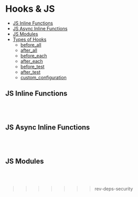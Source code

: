 # Hooks & JS

- [JS Inline Functions](#js-inline-functions)
- [JS Async Inline Functions](#js-async-inline-functions)
- [JS Modules](#js-modules)
- [Types of Hooks](/docs/hooks/types#types-of-hooks)
  - [before_all](/docs/hooks/types#before_all)
  - [after_all](/docs/hooks/types#after_all)
  - [before_each](/docs/hooks/types#before_each)
  - [after_each](/docs/hooks/types#after_each)
  - [before_test](/docs/hooks/types#before_test)
  - [after_test](/docs/hooks/types#after_test)
  - [custom_configuration](/docs/hooks/types#custom_configuration)

## JS Inline Functions

<br><br>

## JS Async Inline Functions

<br><br>

## JS Modules

<br><br>

>>>>>>> rev-deps-security
